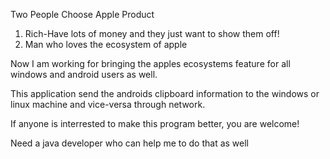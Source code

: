 Two People Choose Apple Product
1. Rich-Have lots of money and they just want to show them off!
2. Man who loves the ecosystem of apple

Now I am working for bringing the apples ecosystems feature for all windows and android users as well.

This application
send the androids clipboard information to the windows or linux machine and vice-versa through network.

If anyone is interrested to make this program better, you are welcome!

Need a java developer who can help me to do that as well
